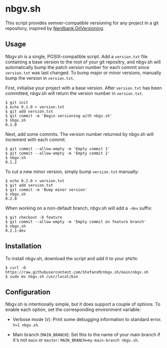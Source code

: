 # nbgv.sh

This script provides semver-compatible versioning for any project in a git
repository, inspired by [Nerdbank.GitVersioning].

[Nerdbank.GitVersioning]: https://github.com/dotnet/Nerdbank.GitVersioning

## Usage

Nbgv.sh is a single, POSIX-compatible script. Add a `version.txt` file
containing a base version to the root of your git repositry, and nbgv.sh will
automatically bump the patch version number for each commit since `version.txt`
was last changed. To bump major or minor versions, manually bump the version in
`version.txt`.

First, initialise your project with a base version. After `version.txt` has
been committed, nbgv.sh will return the version number in `version.txt`.

```console
$ git init
$ echo 0.1.0 > version.txt
$ git add version.txt
$ git commit -m 'Begin versioning with nbgv.sh'
$ nbgv.sh
0.1.0
```

Next, add some commits. The version number returned by nbgv.sh will increment
with each commit.

```console
$ git commit --allow-empty -m 'Empty commit 1'
$ git commit --allow-empty -m 'Empty commit 2'
$ nbgv.sh
0.1.2
```

To cut a new minor version, simply bump `version.txt` manually:

```console
$ echo 0.2.0 > version.txt
$ git add version.txt
$ git commit -m 'Bump minor version'
$ nbgv.sh
0.2.0
```

When working on a non-default branch, nbgv.sh will add a `-dev` suffix:

```console
$ git checkout -b feature
$ git commit --allow-empty -m 'Empty commit on feature branch'
$ nbgv.sh
0.2.1-dev
```

## Installation

To install nbgv.sh, download the script and add it to your `$PATH`:

```console
$ curl -O https://raw.githubusercontent.com/StefansM/nbgv.sh/main/nbgv.sh
$ sudo mv nbgv.sh /usr/local/bin
```

## Configuration

Nbgv.sh is intentionally simple, but it does support a couple of options. To
enable each option, set the corresponding environment variable:

* Verbose mode (`V`): Print some debugging information to standard error.
  `V=1 nbgv.sh`.

* Main branch (`MAIN_BRANCH`): Set this to the name of your main branch if it's
  not `main` or `master`: `MAIN_BRANCH=my-main-branch nbgv.sh`.
